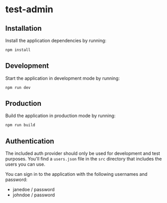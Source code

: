 # test-admin

## Installation

Install the application dependencies by running:

```sh
npm install
```

## Development

Start the application in development mode by running:

```sh
npm run dev
```

## Production

Build the application in production mode by running:

```sh
npm run build
```

## Authentication

The included auth provider should only be used for development and test purposes.
You'll find a `users.json` file in the `src` directory that includes the users you can use.

You can sign in to the application with the following usernames and password:
- janedoe / password
- johndoe / password

